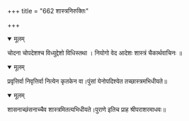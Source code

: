 +++
title = "662 शास्त्रनिरुक्तिः"

+++


<details open><summary>मूलम्</summary>

चोदना चोपदेशश्च विध्युद्देशो विधिस्तथा । नियोगो वेद आदेशः शास्त्रं चैकार्थवाचिनः ॥
</details>



<details open><summary>मूलम्</summary>

प्रवृत्तिर्वा निवृत्तिर्वा नित्येन कृतकेन वा।पुंसां येनोपदिश्येत तच्छास्त्रमभिधीयते॥
</details>



<details open><summary>मूलम्</summary>

शासनाच्छंसनाच्चैव शास्त्रमितत्यभिधीयते।पुराणे इतिच प्राह श्रीपराशरमाधवः॥
</details>

